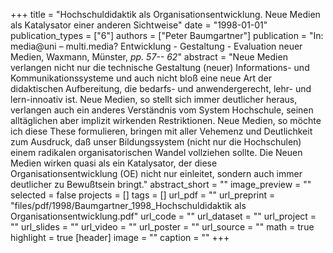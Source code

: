 +++
title = "Hochschuldidaktik als Organisationsentwicklung. Neue Medien als Katalysator einer anderen Sichtweise"
date = "1998-01-01"
publication_types = ["6"]
authors = ["Peter Baumgartner"]
publication = "In: media@uni – multi.media? Entwicklung - Gestaltung - Evaluation neuer Medien, Waxmann, Münster, _pp. 57-- 62_"
abstract = "Neue Medien verlangen nicht nur die technische Gestaltung (neuer) Informations- und Kommunikationssysteme und auch nicht bloß eine neue Art der didaktischen Aufbereitung, die bedarfs- und anwendergerecht, lehr- und lern-innoativ ist. Neue Medien, so stellt sich immer deutlicher heraus, verlangen auch ein anderes Verständnis vom System Hochschule, seinen alltäglichen aber implizit wirkenden Restriktionen. Neue Medien, so möchte ich diese These formulieren, bringen mit aller Vehemenz und Deutlichkeit zum Ausdruck, daß unser Bildungssystem (nicht nur die Hochschulen) einem radikalen organisatorischen Wandel vollziehen sollte. Die Neuen Medien wirken quasi als ein Katalysator, der diese Organisationsentwicklung (OE) nicht nur einleitet, sondern auch immer deutlicher zu Bewußtsein bringt."
abstract_short = ""
image_preview = ""
selected = false
projects = []
tags = []
url_pdf = ""
url_preprint = "files/pdf/1998/Baumgartner_1998_Hochschuldidaktik als Organisationsentwicklung.pdf"
url_code = ""
url_dataset = ""
url_project = ""
url_slides = ""
url_video = ""
url_poster = ""
url_source = ""
math = true
highlight = true
[header]
image = ""
caption = ""
+++
